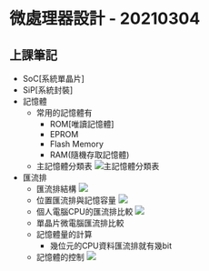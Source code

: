 # 微處理器設計 - 20210304

## 上課筆記
- SoC[系統單晶片]
- SiP[系統封裝]
- 記憶體
  - 常用的記憶體有
    - ROM[唯讀記憶體]
    - EPROM
    - Flash Memory
    - RAM(隨機存取記憶體)
  - 主記憶體分類表
    ![主記憶體分類表](https://media.discordapp.net/attachments/816857285526945794/816857317781798932/IMG_20210304_101731.jpg)
- 匯流排
  - 匯流排結構
    ![](https://media.discordapp.net/attachments/816857285526945794/816859258343522314/IMG_20210304_102639.jpg)
  - 位置匯流排與記憶容量
    ![](https://media.discordapp.net/attachments/816857285526945794/816859550065754182/IMG_20210304_102759.jpg)
  - 個人電腦CPU的匯流排比較
    ![](https://media.discordapp.net/attachments/816857285526945794/816859969722253342/IMG_20210304_102922.jpg)
  - 單晶片微電腦匯流排比較
    ![]()
  - 記憶體量的計算
    - 幾位元的CPU資料匯流排就有幾bit
  - 記憶體的控制
    ![](https://media.discordapp.net/attachments/816857285526945794/816861185180827719/IMG_20210304_103409.jpg)
